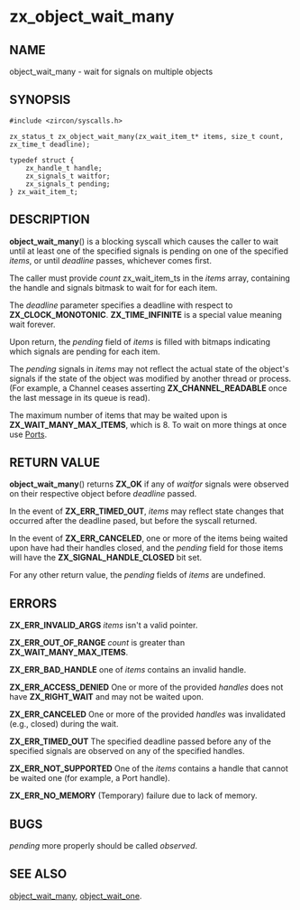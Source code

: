 # zx_object_wait_many

## NAME

object_wait_many - wait for signals on multiple objects

## SYNOPSIS

```
#include <zircon/syscalls.h>

zx_status_t zx_object_wait_many(zx_wait_item_t* items, size_t count, zx_time_t deadline);

typedef struct {
    zx_handle_t handle;
    zx_signals_t waitfor;
    zx_signals_t pending;
} zx_wait_item_t;
```

## DESCRIPTION

**object_wait_many**() is a blocking syscall which causes the caller to
wait until at least one of the specified signals is pending on one of
the specified *items*, or until *deadline* passes, whichever comes first.

The caller must provide *count* zx_wait_item_ts in the *items* array,
containing the handle and signals bitmask to wait for for each item.

The *deadline* parameter specifies a deadline with respect to
**ZX_CLOCK_MONOTONIC**.  **ZX_TIME_INFINITE** is a special value meaning wait forever.

Upon return, the *pending* field of *items* is filled with bitmaps indicating
which signals are pending for each item.

The *pending* signals in *items* may not reflect the actual state of the object's
signals if the state of the object was modified by another thread or
process.  (For example, a Channel ceases asserting **ZX_CHANNEL_READABLE**
once the last message in its queue is read).

The maximum number of items that may be waited upon is **ZX_WAIT_MANY_MAX_ITEMS**,
which is 8.  To wait on more things at once use [Ports](../objects/port.md).

## RETURN VALUE

**object_wait_many**() returns **ZX_OK** if any of *waitfor* signals were
observed on their respective object before *deadline* passed.

In the event of **ZX_ERR_TIMED_OUT**, *items* may reflect state changes
that occurred after the deadline pased, but before the syscall returned.

In the event of **ZX_ERR_CANCELED**, one or more of the items being waited
upon have had their handles closed, and the *pending* field for those items
will have the **ZX_SIGNAL_HANDLE_CLOSED** bit set.

For any other return value, the *pending* fields of *items* are undefined.

## ERRORS

**ZX_ERR_INVALID_ARGS**  *items* isn't a valid pointer.

**ZX_ERR_OUT_OF_RANGE**  *count* is greater than **ZX_WAIT_MANY_MAX_ITEMS**.

**ZX_ERR_BAD_HANDLE**  one of *items* contains an invalid handle.

**ZX_ERR_ACCESS_DENIED**  One or more of the provided *handles* does not
have **ZX_RIGHT_WAIT** and may not be waited upon.

**ZX_ERR_CANCELED**  One or more of the provided *handles* was invalidated
(e.g., closed) during the wait.

**ZX_ERR_TIMED_OUT**  The specified deadline passed before any of the specified signals are
observed on any of the specified handles.

**ZX_ERR_NOT_SUPPORTED**  One of the *items* contains a handle that cannot
be waited one (for example, a Port handle).

**ZX_ERR_NO_MEMORY** (Temporary) failure due to lack of memory.

## BUGS

*pending* more properly should be called *observed*.

## SEE ALSO

[object_wait_many](object_wait_many.md),
[object_wait_one](object_wait_one.md).
